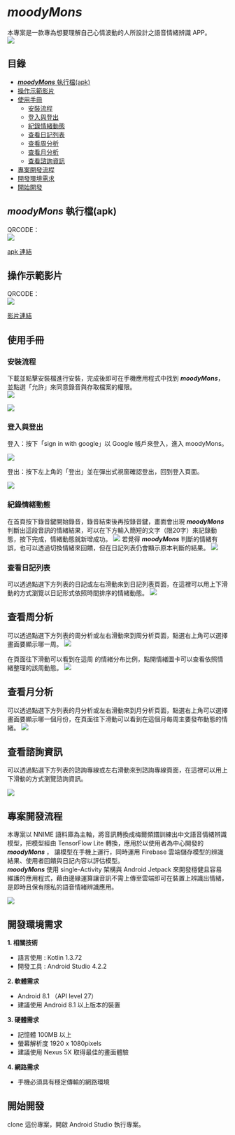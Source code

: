# ***moodyMons***  

本專案是一款專為想要理解自己心情波動的人所設計之語音情緒辨識 APP。  
  ![](https://i.imgur.com/r1x9xqa.png)  
## 目錄  
* [***moodyMons*** 執行檔(apk)](#moodyMons-執行檔apk)  
* [操作示範影片](#操作示範影片)
* [使用手冊](#使用手冊)  
    * [安裝流程](#安裝流程)
    * [登入與登出](#登入與登出)
    * [紀錄情緒動態](#紀錄情緒動態)
    * [查看日記列表](#查看日記列表)
    * [查看周分析](#查看周分析)
    * [查看月分析](#查看月分析)
    * [查看諮詢資訊](#查看諮詢資訊)
* [專案開發流程](#專案開發流程)  
* [開發環境需求](#開發環境需求)  
* [開始開發](#開始開發)  

## ***moodyMons*** 執行檔(apk)  

QRCODE：  
![](https://i.imgur.com/agAQJH7.png)  
  
[apk 連結](https://drive.google.com/drive/folders/1DjHTmqfEk49wVjDKvDwENcIQFbs4r1Bi?usp=sharing)  

## 操作示範影片  
QRCODE：  
![](https://i.imgur.com/v682rdc.png)  


[影片連結](https://youtu.be/PlhWJmkOK-g)  

## 使用手冊  
### 安裝流程  
下載並點擊安裝檔進行安裝，完成後即可在手機應用程式中找到 ***moodyMons***，並點選「允許」來同意錄音與存取檔案的權限。  
![](https://i.imgur.com/f71hebR.png)  

![](https://i.imgur.com/vhx3UAk.png)  

### 登入與登出  
登入：按下「sign in with google」以 Google 帳戶來登入，進入 moodyMons。  
  
 ![](https://i.imgur.com/WIAOxAn.png)  

登出：按下左上角的「登出」並在彈出式視窗確認登出，回到登入頁面。  

![](https://i.imgur.com/VwZwUPk.png)

### 紀錄情緒動態
在首頁按下錄音鍵開始錄音，錄音結束後再按錄音鍵，畫面會出現 ***moodyMons*** 判斷出這段音訊的情緒結果，可以在下方輸入簡短的文字（限20字）來記錄動態，按下完成，情緒動態就新增成功。
![](https://i.imgur.com/0hF46Zu.png)
若覺得 ***moodyMons*** 判斷的情緒有誤，也可以透過切換情緒來回饋，但在日記列表仍會顯示原本判斷的結果。
![](https://i.imgur.com/i4gA2Bh.png)
### 查看日記列表
可以透過點選下方列表的日記或左右滑動來到日記列表頁面，在這裡可以用上下滑動的方式瀏覽以日記形式依照時間排序的情緒動態。
![](https://i.imgur.com/CGL8bU6.png)

## 查看周分析
可以透過點選下方列表的周分析或左右滑動來到周分析頁面，點選右上角可以選擇畫面要顯示哪一周。
![](https://i.imgur.com/Tk4We05.png)

在頁面往下滑動可以看到在這周 的情緒分布比例，點開情緒圖卡可以查看依照情緒整理的該周動態。
![](https://i.imgur.com/t7otBS8.png)
## 查看月分析
可以透過點選下方列表的月分析或左右滑動來到月分析頁面，點選右上角可以選擇畫面要顯示哪一個月份，在頁面往下滑動可以看到在這個月每周主要發布動態的情緒。
![](https://i.imgur.com/r6wKeny.png)

## 查看諮詢資訊

可以透過點選下方列表的諮詢專線或左右滑動來到諮詢專線頁面，在這裡可以用上下滑動的方式瀏覽諮詢資訊。

![](https://i.imgur.com/3wnfdiU.png)

## 專案開發流程  
本專案以 NNIME 語料庫為主軸，將音訊轉換成梅爾頻譜訓練出中文語音情緒辨識模型，把模型經由 TensorFlow Lite 轉換，應用於以使用者為中心開發的 ***moodyMons*** ， 讓模型在手機上運行，同時運用 Firebase 雲端儲存模型的辨識結果、使用者回饋與日記內容以評估模型。  
***moodyMons***  使用 single-Activity 架構與 Android Jetpack 來開發穩健且容易維護的應用程式，藉由邊緣運算讓音訊不需上傳至雲端即可在裝置上辨識出情緒，是即時且保有隱私的語音情緒辨識應用。  

![](https://i.imgur.com/2IeqQ0y.png)  

## 開發環境需求  
**1. 相關技術**
* 語言使用 : Kotlin 1.3.72
* 開發工具 : Android Studio 4.2.2

**2. 軟體需求**

* Android 8.1 （API level 27）
* 建議使用 Android 8.1 以上版本的裝置

**3. 硬體需求** 

* 記憶體 100MB 以上
* 螢幕解析度 1920 x 1080pixels
* 建議使用 Nexus 5X 取得最佳的畫面體驗

**4. 網路需求** 
* 手機必須具有穩定傳輸的網路環境

## 開始開發  

clone 這份專案，開啟 Android Studio 執行專案。  
